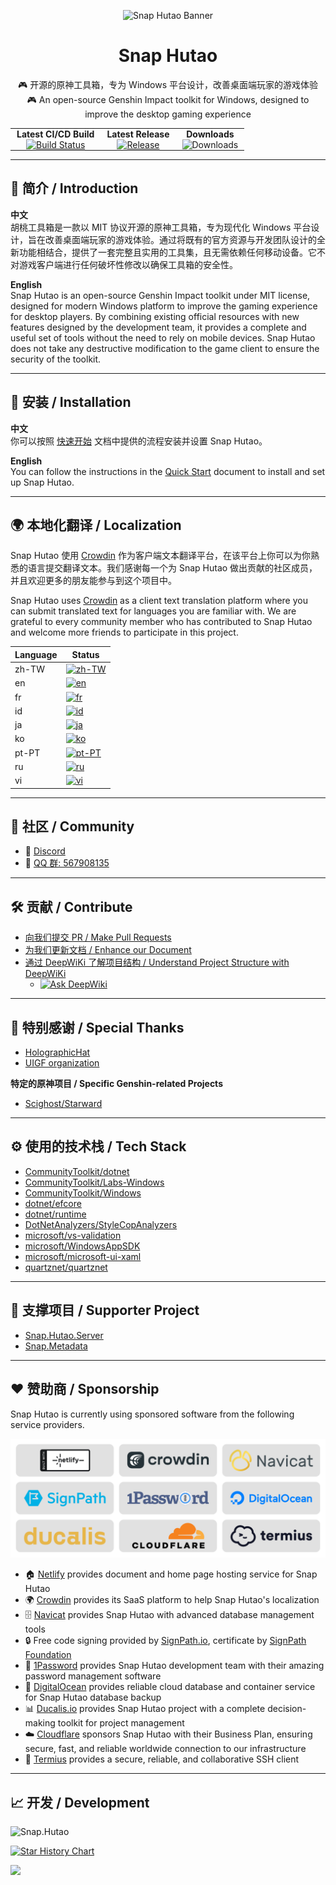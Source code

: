 <p align="center">
  <img src="https://github.com/user-attachments/assets/976e057c-f01e-486b-9fa0-04744ae96f99" alt="Snap Hutao Banner" width="600"/>
</p>

<h1 align="center">Snap Hutao</h1>

<p align="center">
  🎮 开源的原神工具箱，专为 Windows 平台设计，改善桌面端玩家的游戏体验  
  <br/>
  🎮 An open-source Genshin Impact toolkit for Windows, designed to improve the desktop gaming experience
</p>

<div align="center">
  <table>
    <tr>
      <td align="center" style="padding:0 10px;">
        <b>Latest CI/CD Build</sub>
      </td>
      <td align="center" style="padding:0 10px;">
        <b>Latest Release</sub>
      </td>
      <td align="center" style="padding:0 10px;">
        <b>Downloads</sub>
      </td>
    </tr>
    <tr>
      <td align="center" style="padding:0 10px;">
        <a href="https://ci.appveyor.com/project/DGP-Studio/snap-hutao">
          <img src="https://ci.appveyor.com/api/projects/status/n4s40t9llru4si9y?svg=true" alt="Build Status"/>
        </a>
      </td>
      <td align="center" style="padding:0 10px;">
        <a href="https://github.com/DGP-Studio/Snap.Hutao/releases/latest">
          <img src="https://img.shields.io/github/release/DGP-Studio/Snap.Hutao?style=flat" alt="Release"/>
        </a>
      </td>
      <td align="center" style="padding:0 10px;">
        <img src="https://img.shields.io/github/downloads/DGP-Studio/Snap.Hutao/total.svg?style=flat" alt="Downloads"/>
      </td>
    </tr>
  </table>
</div>


---

## 📖 简介 / Introduction

**中文**  
胡桃工具箱是一款以 MIT 协议开源的原神工具箱，专为现代化 Windows 平台设计，旨在改善桌面端玩家的游戏体验。通过将既有的官方资源与开发团队设计的全新功能相结合，提供了一套完整且实用的工具集，且无需依赖任何移动设备。它不对游戏客户端进行任何破坏性修改以确保工具箱的安全性。  

**English**  
Snap Hutao is an open-source Genshin Impact toolkit under MIT license, designed for modern Windows platform to improve the gaming experience for desktop players. By combining existing official resources with new features designed by the development team, it provides a complete and useful set of tools without the need to rely on mobile devices. Snap Hutao does not take any destructive modification to the game client to ensure the security of the toolkit.  

---

## 🚀 安装 / Installation

**中文**  
你可以按照 [快速开始](https://hut.ao/zh/quick-start.html) 文档中提供的流程安装并设置 Snap Hutao。  

**English**  
You can follow the instructions in the [Quick Start](https://hut.ao/en/quick-start.html) document to install and set up Snap Hutao.  

---

## 🌍 本地化翻译 / Localization

Snap Hutao 使用 [Crowdin](https://translate.hut.ao/) 作为客户端文本翻译平台，在该平台上你可以为你熟悉的语言提交翻译文本。我们感谢每一个为 Snap Hutao 做出贡献的社区成员，并且欢迎更多的朋友能参与到这个项目中。  

Snap Hutao uses [Crowdin](https://translate.hut.ao/) as a client text translation platform where you can submit translated text for languages you are familiar with. We are grateful to every community member who has contributed to Snap Hutao and welcome more friends to participate in this project.  

| Language | Status |  
|----------|--------|  
| zh-TW | [![zh-TW](https://img.shields.io/badge/dynamic/json?color=blue&label=zh-TW&style=flat&logo=crowdin&query=%24.zh-TW&url=https%3A%2F%2Fawesome-crowdin-proxy.qhy040404.workers.dev%2Fstats-15670597-565845.json)](https://crowdin.com/project/snap-hutao) |  
| en | [![en](https://img.shields.io/badge/dynamic/json?color=blue&label=en&style=flat&logo=crowdin&query=%24.en&url=https%3A%2F%2Fawesome-crowdin-proxy.qhy040404.workers.dev%2Fstats-15670597-565845.json)](https://crowdin.com/project/snap-hutao) |  
| fr | [![fr](https://img.shields.io/badge/dynamic/json?color=blue&label=fr&style=flat&logo=crowdin&query=%24.fr&url=https%3A%2F%2Fawesome-crowdin-proxy.qhy040404.workers.dev%2Fstats-15670597-565845.json)](https://crowdin.com/project/snap-hutao) |  
| id | [![id](https://img.shields.io/badge/dynamic/json?color=blue&label=id&style=flat&logo=crowdin&query=%24.id&url=https%3A%2F%2Fawesome-crowdin-proxy.qhy040404.workers.dev%2Fstats-15670597-565845.json)](https://crowdin.com/project/snap-hutao) |  
| ja | [![ja](https://img.shields.io/badge/dynamic/json?color=blue&label=ja&style=flat&logo=crowdin&query=%24.ja&url=https%3A%2F%2Fawesome-crowdin-proxy.qhy040404.workers.dev%2Fstats-15670597-565845.json)](https://crowdin.com/project/snap-hutao) |  
| ko | [![ko](https://img.shields.io/badge/dynamic/json?color=blue&label=ko&style=flat&logo=crowdin&query=%24.ko&url=https%3A%2F%2Fawesome-crowdin-proxy.qhy040404.workers.dev%2Fstats-15670597-565845.json)](https://crowdin.com/project/snap-hutao) |  
| pt-PT | [![pt-PT](https://img.shields.io/badge/dynamic/json?color=blue&label=pt-PT&style=flat&logo=crowdin&query=%24.pt-PT&url=https%3A%2F%2Fawesome-crowdin-proxy.qhy040404.workers.dev%2Fstats-15670597-565845.json)](https://crowdin.com/project/snap-hutao) |  
| ru | [![ru](https://img.shields.io/badge/dynamic/json?color=blue&label=ru&style=flat&logo=crowdin&query=%24.ru&url=https%3A%2F%2Fawesome-crowdin-proxy.qhy040404.workers.dev%2Fstats-15670597-565845.json)](https://crowdin.com/project/snap-hutao) |  
| vi | [![vi](https://img.shields.io/badge/dynamic/json?color=blue&label=vi&style=flat&logo=crowdin&query=%24.vi&url=https%3A%2F%2Fawesome-crowdin-proxy.qhy040404.workers.dev%2Fstats-15670597-565845.json)](https://crowdin.com/project/snap-hutao) |  

---

## 🤝 社区 / Community

- 💬 [Discord](https://discord.gg/CcH5XtDtvR)  
- 💬 [QQ 群: 567908135](https://qm.qq.com/q/WJKykrY9W)  

---

## 🛠️ 贡献 / Contribute

- [向我们提交 PR / Make Pull Requests](https://hut.ao/development/contribute.html)  
- [为我们更新文档 / Enhance our Document](https://github.com/DGP-Studio/Snap.Hutao.Docs)  
- [通过 DeepWiKi 了解项目结构 / Understand Project Structure with DeepWiKi](https://deepwiki.com/DGP-Studio/Snap.Hutao)  
  - [![Ask DeepWiki](https://deepwiki.com/badge.svg)](https://deepwiki.com/DGP-Studio/Snap.Hutao)  

---

## 🙏 特别感谢 / Special Thanks

- [HolographicHat](https://github.com/HolographicHat)  
- [UIGF organization](https://uigf.org)  

**特定的原神项目 / Specific Genshin-related Projects**  
- [Scighost/Starward](https://github.com/Scighost/Starward)  

---

## ⚙️ 使用的技术栈 / Tech Stack

- [CommunityToolkit/dotnet](https://github.com/CommunityToolkit/dotnet)  
- [CommunityToolkit/Labs-Windows](https://github.com/CommunityToolkit/Labs-Windows)  
- [CommunityToolkit/Windows](https://github.com/CommunityToolkit/Windows)  
- [dotnet/efcore](https://github.com/dotnet/efcore)  
- [dotnet/runtime](https://github.com/dotnet/runtime)  
- [DotNetAnalyzers/StyleCopAnalyzers](https://github.com/DotNetAnalyzers/StyleCopAnalyzers)  
- [microsoft/vs-validation](https://github.com/microsoft/vs-validation)  
- [microsoft/WindowsAppSDK](https://github.com/microsoft/WindowsAppSDK)  
- [microsoft/microsoft-ui-xaml](https://github.com/microsoft/microsoft-ui-xaml)  
- [quartznet/quartznet](https://github.com/quartznet/quartznet)  

---

## 🔗 支撑项目 / Supporter Project

- [Snap.Hutao.Server](https://github.com/DGP-Studio/Snap.Hutao.Server)  
- [Snap.Metadata](https://github.com/DGP-Studio/Snap.Metadata)  

---

## ❤️ 赞助商 / Sponsorship

Snap Hutao is currently using sponsored software from the following service providers.  

<img src="./res/assets/readmeSponsors.svg" alt="Readme Sponsors" />

- 🏠 [Netlify](https://www.netlify.com/) provides document and home page hosting service for Snap Hutao  
- 🌍 [Crowdin](https://crowdin.com/) provides its SaaS platform to help Snap Hutao's localization  
- 🗄️ [Navicat](https://navicat.com/) provides Snap Hutao with advanced database management tools  
- 🔒 Free code signing provided by [SignPath.io](https://signpath.io/), certificate by [SignPath Foundation](https://signpath.org/)  
- 🔑 [1Password](https://1password.com/) provides Snap Hutao development team with their amazing password management software  
- 🐳 [DigitalOcean](https://www.digitalocean.com) provides reliable cloud database and container service for Snap Hutao database backup  
- 📊 [Ducalis.io](https://hi.ducalis.io/) provides Snap Hutao project with a complete decision-making toolkit for project management  
- ☁️ [Cloudflare](https://www.cloudflare.com/) sponsors Snap Hutao with their Business Plan, ensuring secure, fast, and reliable worldwide connection to our infrastructure  
- 🔐 [Termius](https://termius.com) provides a secure, reliable, and collaborative SSH client  

---

## 📈 开发 / Development

![Snap.Hutao](https://repobeats.axiom.co/api/embed/f029553fbe0c60689b1710476ec8512452163fc9.svg)

[![Star History Chart](https://api.star-history.com/svg?repos=DGP-Studio/Snap.Hutao&type=Date)](https://star-history.com/#DGP-Studio/Snap.Hutao&Date)  

[![](https://opengraph.snapgenshin.cn/gitcode?repo=DGP-Studio/Snap.Hutao)](https://github.com/DGP-Studio/Snap.Hutao)  
